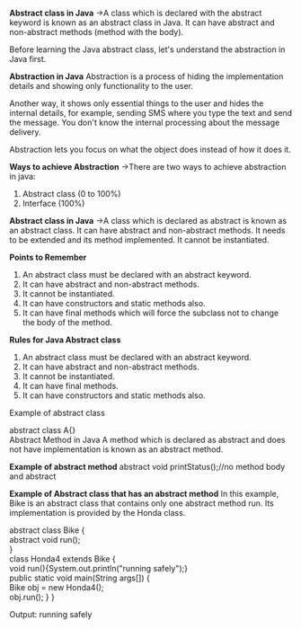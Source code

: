 **Abstract class in Java**
->A class which is declared with the abstract keyword is known as an abstract class in Java. It can have abstract and non-abstract methods (method with the body).

Before learning the Java abstract class, let's understand the abstraction in Java first.

**Abstraction in Java**
Abstraction is a process of hiding the implementation details and showing only functionality to the user.

Another way, it shows only essential things to the user and hides the internal details, for example, sending SMS where you type the text and send the message. You don't know the internal processing about the message delivery.


Abstraction lets you focus on what the object
does instead of how it does it.

**Ways to achieve Abstraction**
->There are two ways to achieve abstraction in java:
1. Abstract class (0 to 100%)
2. Interface (100%)

 
**Abstract class in Java**
->A class which is declared as abstract is known as an abstract class. It can have abstract and non-abstract methods. It needs to be extended and its method implemented. It cannot be instantiated.

**Points to Remember**
1. An abstract class must be declared with an abstract keyword.
2. It can have abstract and non-abstract methods.
3. It cannot be instantiated.
4. It can have constructors
and static methods also.
5. It can have final methods which will force the subclass not to change the body of the method.

**Rules for Java Abstract class**
1. An abstract class must be declared with an abstract keyword.
2. It can have abstract and non-abstract methods.
3. It cannot be instantiated.
4. It can have final methods.
5. It can have constructors and static methods also.

Example of abstract class

abstract class A{}  
Abstract Method in Java
A method which is declared as abstract and does not have implementation is known as an abstract method.

**Example of abstract method**
abstract void printStatus();//no method body and abstract  

**Example of Abstract class that has an abstract method**
In this example, Bike is an abstract class that contains only one abstract method run. Its implementation is provided by the Honda class.

abstract class Bike
{  
  abstract void run();  
}  
class Honda4 extends Bike
{  
  void run(){System.out.println("running safely");}  
  public static void main(String args[])
  {  
    Bike obj = new Honda4();  
    obj.run();
  } 
}  

Output:
running safely
